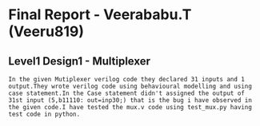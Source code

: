 # Final Report - Veerababu.T (Veeru819)
## Level1 Design1 - Multiplexer
    In the given Mutiplexer verilog code they declared 31 inputs and 1 output.They wrote verilog code using behavioural modelling and using case statement.In the Case statement didn't assigned the output of 31st input (5,b11110: out=inp30;) that is the bug i have observed in the given code.I have tested the mux.v code using test_mux.py having test code in python.
